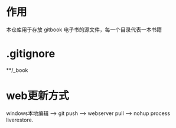 # 作用
本仓库用于存放 gitbook 电子书的源文件，每一个目录代表一本书籍

# .gitignore
**/_book

# web更新方式
windows本地编辑 --> git push  --> webserver pull  --> nohup process liverestore.
